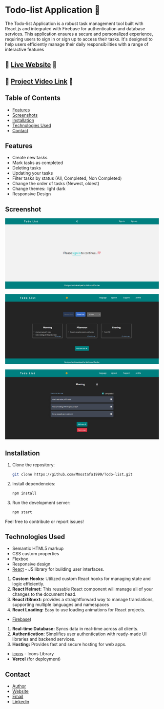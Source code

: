 # Todo-list Application 🙌

The Todo-list Application is a robust task management tool built with React.js and integrated with Firebase for authentication and database services. This application ensures a secure and personalized experience, requiring users to sign in or sign up to access their tasks. It's designed to help users efficiently manage their daily responsibilities with a range of interactive features

## 🌟 [Live Website](https://todo-list-jet-five-39.vercel.app/) 🌟
## 🌟 [Project Video Link](https://www.linkedin.com/posts/mahmoud-mustafa-642434188_webdevelopment-reactjs-firebase-activity-7230243636817367040-u8Su?utm_source=share&utm_medium=member_desktop) 🌟

## Table of Contents

- [Features](#features)
- [Screenshots](#screenshots)
- [Installation](#Installation)
- [Technologies Used](#technologies-used)
- [Contact](#contact)
  
## Features

* Create new tasks
* Mark tasks as completed
* Deleting tasks
* Updating your tasks
* Filter tasks by status (All, Completed, Non Completed)
* Change the order of tasks (Newest, oldest)
* Change themes: light dark
* Responsive Design

## Screenshot

![Signin Page](screenshots/Signup.png)

![Home Page](screenshots/homepage.png)

![Sub-task Page](screenshots/subtask.png)

## Installation

1. Clone the repository:
   ```bash
   git clone https://github.com/Mmostafa1999/Todo-list.git

2. Install dependencies:
   ```bash
   npm install

3. Run the development server:
   ```bash
   npm start

Feel free to contribute or report issues!

## Technologies Used

- Semantic HTML5 markup
- CSS custom properties
- Flexbox
- Responsive design
- [React](https://reactjs.org/) - JS library for building user interfaces.
1. **Custom Hooks:** Utilized custom React hooks for managing state and logic efficiently.
2. **React Helmet:** This reusable React component will manage all of your changes to the document head.
3. **React i18next:** provides a straightforward way to manage translations, supporting multiple languages and namespaces
4. **React Loading:** Easy to use loading animations for React projects.
- [Firebase](https://firebase.google.com/))
1. **Real-time Database:** Syncs data in real-time across all clients.
2. **Authentication:** Simplifies user authentication with ready-made UI libraries and backend services.
3. **Hosting:** Provides fast and secure hosting for web apps.
- [icons](https://fontawesome.com/icons) - Icons Library
- **Vercel** (for deployment)

## Contact
- [Author](https://github.com/Mmostafa1999)
- [Website](https://todo-list-jet-five-39.vercel.app/)
- [Email](mahmoud.mostafa4467@gmail.com)
- [Linkedin](https://www.linkedin.com/in/mahmoud-mustafa-642434188/)


